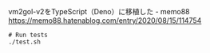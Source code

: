 vm2gol-v2をTypeScript（Deno）に移植した - memo88  
https://memo88.hatenablog.com/entry/2020/08/15/114754

```
# Run tests
./test.sh
```
